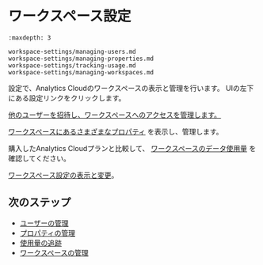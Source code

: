 # ワークスペース設定

```{toctree}
:maxdepth: 3

workspace-settings/managing-users.md
workspace-settings/managing-properties.md
workspace-settings/tracking-usage.md
workspace-settings/managing-workspaces.md
```

設定で、Analytics Cloudのワークスペースの表示と管理を行います。 UIの左下にある設定リンクをクリックします。

[他のユーザーを招待し、ワークスペースへのアクセスを管理します。](./workspace-settings/managing-users.md)

[ワークスペースにあるさまざまなプロパティ](./workspace-settings/managing-properties.md) を表示し、管理します。

購入したAnalytics Cloudプランと比較して、 [ワークスペースのデータ使用量](./workspace-settings/tracking-usage.md) を確認してください。

[ワークスペース設定の表示と変更](./workspace-settings/managing-workspaces.md)。

## 次のステップ

- [ユーザーの管理](./workspace-settings/managing-users.md)
- [プロパティの管理](./workspace-settings/managing-properties.md)
- [使用量の追跡](./workspace-settings/tracking-usage.md)
- [ワークスペースの管理](./workspace-settings/managing-workspaces.md)